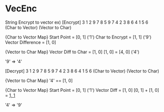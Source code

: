 # VecEnc
String Encrypt to vector
ex)
[Encrypt]
    3 1 2      9 7 8
    5 9 7      4 2 3
    8 6 4      1 5 6
 (Char to Vector) (Vector to Char)

{Char to Vector Map}
Start Point = [0, 1] ('1')
 Char to Encrypt = [1, 1] ('9')
Vector Difference = [1, 0] 

{Vector to Char Map}
Vector Diff to Char = [1, 0]
[1, 0] = [4, 0] ('4')

'9' => '4'

[Decrypt]
    3 1 2      9 7 8
    5 9 7      4 2 3
    8 6 4      1 5 6
 (Char to Vector) (Vector to Char)

 {Vector to Char Map}
 '4' == [1, 0]
 
 {Char to Vector Map}
Start Point = [0, 1] ('1')
Vector Diff = [1, 0]
[0, 1] + [1, 0] = [ 1, 1]('9')

'4' => '9'
